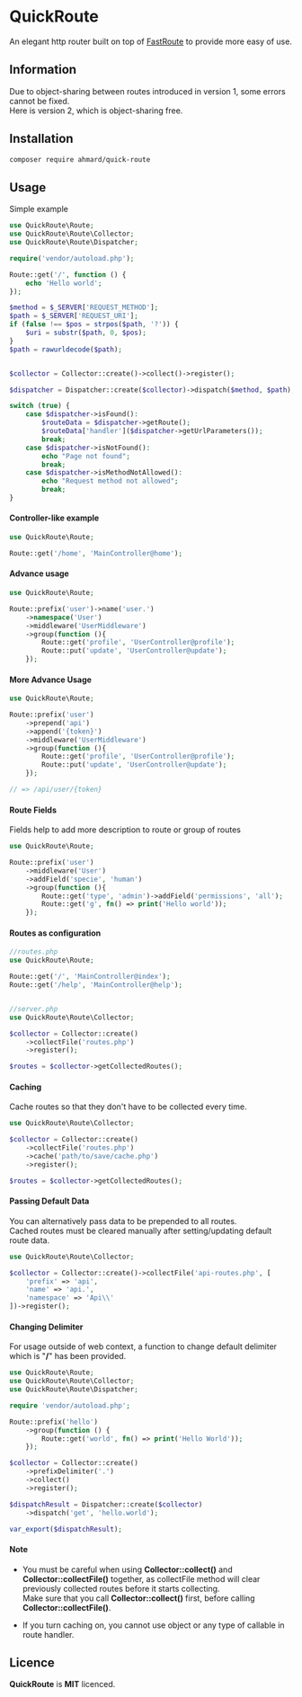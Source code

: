 # QuickRoute
An elegant http router built on top of [FastRoute](https://github.com/nikic/FastRoute) to provide more easy of use.

## Information
Due to object-sharing between routes introduced in version 1, some errors cannot be fixed.
<br/>
Here is version 2, which is object-sharing free.

## Installation
```bash
composer require ahmard/quick-route
```

## Usage

Simple example
```php
use QuickRoute\Route;
use QuickRoute\Route\Collector;
use QuickRoute\Route\Dispatcher;

require('vendor/autoload.php');

Route::get('/', function () {
    echo 'Hello world';
});

$method = $_SERVER['REQUEST_METHOD'];
$path = $_SERVER['REQUEST_URI'];
if (false !== $pos = strpos($path, '?')) {
    $uri = substr($path, 0, $pos);
}
$path = rawurldecode($path);


$collector = Collector::create()->collect()->register();

$dispatcher = Dispatcher::create($collector)->dispatch($method, $path);

switch (true) {
    case $dispatcher->isFound():
        $routeData = $dispatcher->getRoute();
        $routeData['handler']($dispatcher->getUrlParameters());
        break;
    case $dispatcher->isNotFound():
        echo "Page not found";
        break;
    case $dispatcher->isMethodNotAllowed():
        echo "Request method not allowed";
        break;
}
```

#### Controller-like example
```php
use QuickRoute\Route;

Route::get('/home', 'MainController@home');
```

#### Advance usage
```php
use QuickRoute\Route;

Route::prefix('user')->name('user.')
    ->namespace('User')
    ->middleware('UserMiddleware')
    ->group(function (){
        Route::get('profile', 'UserController@profile');
        Route::put('update', 'UserController@update');
    });
```

#### More Advance Usage
```php
use QuickRoute\Route;

Route::prefix('user')
    ->prepend('api')
    ->append('{token}')
    ->middleware('UserMiddleware')
    ->group(function (){
        Route::get('profile', 'UserController@profile');
        Route::put('update', 'UserController@update');
    });

// => /api/user/{token}
```

#### Route Fields
Fields help to add more description to route or group of routes
```php
use QuickRoute\Route;

Route::prefix('user')
    ->middleware('User')
    ->addField('specie', 'human')
    ->group(function (){
        Route::get('type', 'admin')->addField('permissions', 'all');
        Route::get('g', fn() => print('Hello world'));
    });

```

#### Routes as configuration
```php
//routes.php
use QuickRoute\Route;

Route::get('/', 'MainController@index');
Route::get('/help', 'MainController@help');


//server.php
use QuickRoute\Route\Collector;

$collector = Collector::create()
    ->collectFile('routes.php')
    ->register();

$routes = $collector->getCollectedRoutes();
```

#### Caching
Cache routes so that they don't have to be collected every time.
```php
use QuickRoute\Route\Collector;

$collector = Collector::create()
    ->collectFile('routes.php')
    ->cache('path/to/save/cache.php')
    ->register();

$routes = $collector->getCollectedRoutes();
```

#### Passing Default Data
You can alternatively pass data to be prepended to all routes.
<br/>
Cached routes must be cleared manually after setting/updating default route data.
```php
use QuickRoute\Route\Collector;

$collector = Collector::create()->collectFile('api-routes.php', [
    'prefix' => 'api',
    'name' => 'api.',
    'namespace' => 'Api\\'
])->register();
```

#### Changing Delimiter
For usage outside of web context, a function to change default delimiter which is "**/**" has been provided.
```php
use QuickRoute\Route;
use QuickRoute\Route\Collector;
use QuickRoute\Route\Dispatcher;

require 'vendor/autoload.php';

Route::prefix('hello')
    ->group(function () {
        Route::get('world', fn() => print('Hello World'));
    });

$collector = Collector::create()
    ->prefixDelimiter('.')
    ->collect()
    ->register();

$dispatchResult = Dispatcher::create($collector)
    ->dispatch('get', 'hello.world');

var_export($dispatchResult);
```

#### Note
- You must be careful when using **Collector::collect()** and **Collector::collectFile()** together, 
as collectFile method will clear previously collected routes before it starts collecting.<br/>
Make sure that you call **Collector::collect()** first, before calling **Collector::collectFile()**.

- If you turn caching on, you cannot use object or any type of callable in route handler.
## Licence
**QuickRoute** is **MIT** licenced.